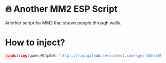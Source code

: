 # 🔥 Another MM2 ESP Script

Another script for MM2 that shows people through walls.

# How to inject?

```lua
loadstring(game:HttpGet("https://raw.githubusercontent.com/sgysh3nka/AMES/refs/heads/main/AMES.lua"))()
```
